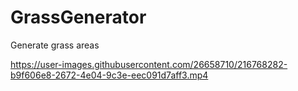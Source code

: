 # GrassGenerator

Generate grass areas

https://user-images.githubusercontent.com/26658710/216768282-b9f606e8-2672-4e04-9c3e-eec091d7aff3.mp4

